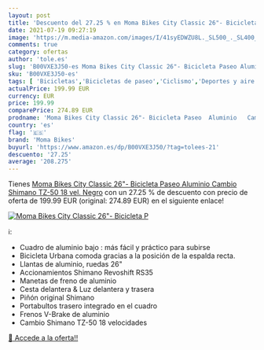 ```yaml
---
layout: post
title: 'Descuento del 27.25 % en Moma Bikes City Classic 26"- Bicicleta P'
date: 2021-07-19 09:27:19
image: 'https://m.media-amazon.com/images/I/41syEDWZU8L._SL500_._SL400_.jpg'
comments: true
category: ofertas
author: 'tole.es'
slug: 'B00VXE3J50-es Moma Bikes City Classic 26"- Bicicleta Paseo Aluminio...'
sku: 'B00VXE3J50-es'
tags: [ 'Bicicletas','Bicicletas de paseo','Ciclismo','Deportes y aire libre','Ropa y equipo para deportes','bicicleta','moma bikes', ]
actualPrice: 199.99 EUR
currency: EUR
price: 199.99
comparePrice: 274.89 EUR
prodname: 'Moma Bikes City Classic 26"- Bicicleta Paseo  Aluminio   Cambio Shimano TZ-50 18 vel.  Negro'
country: 'es'
flag: '🇪🇸'
brand: 'Moma Bikes'
buyurl: 'https://www.amazon.es/dp/B00VXE3J50/?tag=tolees-21'
descuento: '27.25'
average: '208.275'
---
```


Tienes [Moma Bikes City Classic 26"- Bicicleta Paseo  Aluminio   Cambio Shimano TZ-50 18 vel.  Negro](https://www.amazon.es/dp/B00VXE3J50/?tag=tolees-21) con un 27.25 % de descuento con precio de oferta de 199.99 EUR (original: 274.89 EUR) en el siguiente enlace!

[![Moma Bikes City Classic 26"- Bicicleta P](https://m.media-amazon.com/images/I/41syEDWZU8L._SL500_._SL400_.jpg)](https://www.amazon.es/dp/B00VXE3J50/?tag=tolees-21)

ℹ️:

- Cuadro de aluminio bajo : más fácil y práctico para subirse
- Bicicleta Urbana comoda gracias a la posición de la espalda recta.
- Llantas de aluminio, ruedas 26"
- Accionamientos Shimano Revoshift RS35
- Manetas de freno de aluminio
- Cesta delantera & Luz delantera y trasera
- Piñón original Shimano
- Portabultos trasero integrado en el cuadro
- Frenos V-Brake de aluminio
- Cambio Shimano TZ-50 18 velocidades

[🛒 Accede a la oferta!!](https://www.amazon.es/dp/B00VXE3J50/?tag=tolees-21)
